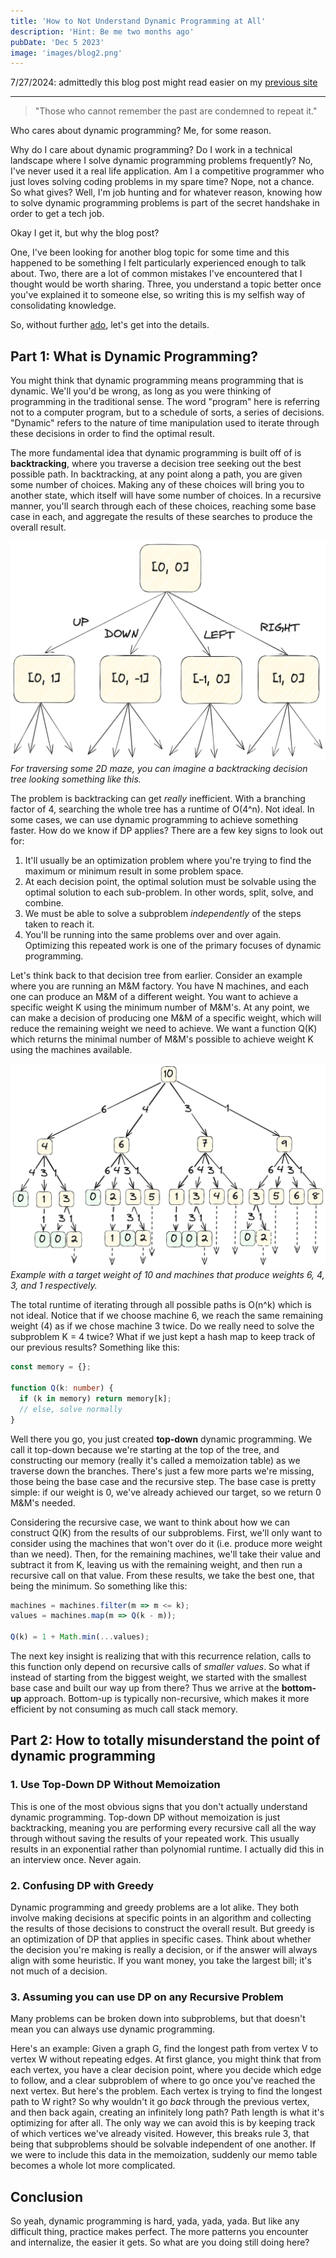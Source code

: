 ```yaml
---
title: 'How to Not Understand Dynamic Programming at All'
description: 'Hint: Be me two months ago'
pubDate: 'Dec 5 2023'
image: 'images/blog2.png'
---
```


7/27/2024: admittedly this blog post might read easier on my [previous site](https://v1.nickkeil.com/blog/2)

<hr>

> "Those who cannot remember the past are condemned to repeat it."

Who cares about dynamic programming? Me, for some reason.

Why do I care about dynamic programming? Do I work in a technical landscape where I solve dynamic programming problems frequently? No, I've never used it a real life application. Am I a competitive programmer who just loves solving coding problems in my spare time? Nope, not a chance. So what gives? Well, I'm job hunting and for whatever reason, knowing how to solve dynamic programming problems is part of the secret handshake in order to get a tech job.

Okay I get it, but why the blog post?

One, I've been looking for another blog topic for some time and this happened to be something I felt particularly experienced enough to talk about. Two, there are a lot of common mistakes I've encountered that I thought would be worth sharing. Three, you understand a topic better once you've explained it to someone else, so writing this is my selfish way of consolidating knowledge.

So, without further [ado](https://www.merriam-webster.com/dictionary/ado), let's get into the details.

## Part 1: What is Dynamic Programming?

You might think that dynamic programming means programming that is dynamic. We'll you'd be wrong, as long as you were thinking of programming in the traditional sense. The word "program" here is referring not to a computer program, but to a schedule of sorts, a series of decisions. "Dynamic" refers to the nature of time manipulation used to iterate through these decisions in order to find the optimal result.

The more fundamental idea that dynamic programming is built off of is **backtracking**, where you traverse a decision tree seeking out the best possible path. In backtracking, at any point along a path, you are given some number of choices. Making any of these choices will bring you to another state, which itself will have some number of choices. In a recursive manner, you'll search through each of these choices, reaching some base case in each, and aggregate the results of these searches to produce the overall result.

![Backtracking](../../images/blog/2/backtracking.png)
_For traversing some 2D maze, you can imagine a backtracking decision tree looking something like this._

The problem is backtracking can get _really_ inefficient. With a branching factor of 4, searching the whole tree has a runtime of O(4^n). Not ideal. In some cases, we can use dynamic programming to achieve something faster. How do we know if DP applies? There are a few key signs to look out for:

1. It'll usually be an optimization problem where you're trying to find the maximum or minimum result in some problem space.
2. At each decision point, the optimal solution must be solvable using the optimal solution to each sub-problem. In other words, split, solve, and combine.
3. We must be able to solve a subproblem _independently_ of the steps taken to reach it.
4. You'll be running into the same problems over and over again. Optimizing this repeated work is one of the primary focuses of dynamic programming.

Let's think back to that decision tree from earlier. Consider an example where you are running an M&M factory. You have N machines, and each one can produce an M&M of a different weight. You want to achieve a specific weight K using the minimum number of M&M's. At any point, we can make a decision of producing one M&M of a specific weight, which will reduce the remaining weight we need to achieve. We want a function Q(K) which returns the minimal number of M&M's possible to achieve weight K using the machines available.

![Backtracking M&M's](../../images/blog/2/backtracking2.png)
_Example with a target weight of 10 and machines that produce weights 6, 4, 3, and 1 respectively._

The total runtime of iterating through all possible paths is O(n^k) which is not ideal. Notice that if we choose machine 6, we reach the same remaining weight (4) as if we chose machine 3 twice. Do we really need to solve the subproblem K = 4 twice? What if we just kept a hash map to keep track of our previous results? Something like this:

```ts
const memory = {};

function Q(k: number) {
  if (k in memory) return memory[k];
  // else, solve normally
}
```

Well there you go, you just created **top-down** dynamic programming. We call it top-down because we're starting at the top of the tree, and constructing our memory (really it's called a memoization table) as we traverse down the branches. There's just a few more parts we're missing, those being the base case and the recursive step. The base case is pretty simple: if our weight is 0, we've already achieved our target, so we return 0 M&M's needed.

Considering the recursive case, we want to think about how we can construct Q(K) from the results of our subproblems. First, we'll only want to consider using the machines that won't over do it (i.e. produce more weight than we need). Then, for the remaining machines, we'll take their value and subtract it from K, leaving us with the remaining weight, and then run a recursive call on that value. From these results, we take the best one, that being the minimum. So something like this:

<!-- prettier-ignore -->
```ts
machines = machines.filter(m => m <= k);
values = machines.map(m => Q(k - m));

Q(k) = 1 + Math.min(...values);
```

The next key insight is realizing that with this recurrence relation, calls to this function only depend on recursive calls of _smaller values_. So what if instead of starting from the biggest weight, we started with the smallest base case and built our way up from there? Thus we arrive at the **bottom-up** approach. Bottom-up is typically non-recursive, which makes it more efficient by not consuming as much call stack memory.

## Part 2: How to totally misunderstand the point of dynamic programming

### 1. Use Top-Down DP Without Memoization

This is one of the most obvious signs that you don't actually understand dynamic programming. Top-down DP without memoization is just backtracking, meaning you are performing every recursive call all the way through without saving the results of your repeated work. This usually results in an exponential rather than polynomial runtime. I actually did this in an interview once. Never again.

### 2. Confusing DP with Greedy

Dynamic programming and greedy problems are a lot alike. They both involve making decisions at specific points in an algorithm and collecting the results of those decisions to construct the overall result. But greedy is an optimization of DP that applies in specific cases. Think about whether the decision you're making is really a decision, or if the answer will always align with some heuristic. If you want money, you take the largest bill; it's not much of a decision.

### 3. Assuming you can use DP on any Recursive Problem

Many problems can be broken down into subproblems, but that doesn't mean you can always use dynamic programming.

Here's an example: Given a graph G, find the longest path from vertex V to vertex W without repeating edges. At first glance, you might think that from each vertex, you have a clear decision point, where you decide which edge to follow, and a clear subproblem of where to go once you've reached the next vertex. But here's the problem. Each vertex is trying to find the longest path to W right? So why wouldn't it go _back_ through the previous vertex, and then back again, creating an infinitely long path? Path length is what it's optimizing for after all. The only way we can avoid this is by keeping track of which vertices we've already visited. However, this breaks rule 3, that being that subproblems should be solvable independent of one another. If we were to include this data in the memoization, suddenly our memo table becomes a whole lot more complicated.

## Conclusion

So yeah, dynamic programming is hard, yada, yada, yada. But like any difficult thing, practice makes perfect. The more patterns you encounter and internalize, the easier it gets. So what are you doing still doing here?
